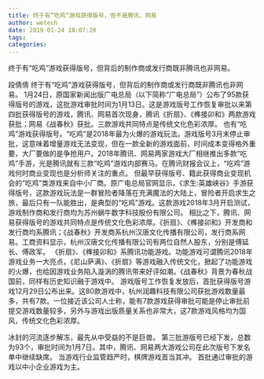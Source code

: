 ```yaml
---
title: 终于有“吃鸡”游戏获得版号，但不是腾讯、网易
author: wetech
date: 2019-01-24 18:07:28
tags: 
categories: 
---
```

终于有“吃鸡”游戏获得版号，但背后的制作商或发行商既非腾讯也非网易。
<!-- more -->
段倩倩
终于有“吃鸡”游戏获得版号，但背后的制作商或发行商既非腾讯也非网易。
1月24日，原国家新闻出版广电总局（以下简称“广电总局”）公布了95款获得版号的游戏，这批游戏审批时间为1月13日。这是游戏版号工作恢复审批以来第四批获得版号的游戏，腾讯、网易首次现身，腾讯《折扇》、《榫接卯和》两款游戏获批；网易《战春秋》获批。三款游戏共同特点是传统文化色彩浓厚。
也有“吃鸡”游戏获得版号。“吃鸡”是2018年最为火爆的游戏玩法。游戏版号3月末停止审批，这意味着增量游戏无法变现，但在一款全新的游戏面前，时间成本变得格外重要，大厂要做的是争抢用户。2018年腾讯、网易两家游戏大厂相继推出多款“吃鸡”手游，光是腾讯就有三款“吃鸡”游戏内部赛马。在腾讯财报会议上，“吃鸡”游戏何时商业变现也是分析师关注的重点。
但最早获得版号、籍此获得商业变现机会的“吃鸡”类游戏来自中小厂商。原广电总局官网显示，《求生:英雄峡谷》手游获得版号，这款游戏玩法是一群冒险者降落在充满魔法的大陆上，冒险者开启求生之旅，最后只有一队能胜出，是典型的“吃鸡”游戏。这款游戏2018年3月开启测试，游戏制作商和发行商均为苏州蜗牛数字科技股份有限公司。
相比之下，腾讯、网易获得版号的游戏共同特点是传统文化色彩浓厚。《折扇》、《榫接卯和》开发商和发行商均系腾讯；《战春秋》开发商系杭州汉唐文化传播有限公司，发行商系网易。工商资料显示，杭州汉唐文化传播有限公司有两位自然人股东，分别是傅延长、傅政军。
《折扇》、《榫接卯和》系腾讯功能游戏。功能游戏可谓腾讯2018年游戏业务一大亮点，《尼山萨满》、《折扇》等游戏融入传统文化，掀起了功能游戏的火爆，也给因游戏业务陷入漩涡的腾讯带来好评如潮。《战春秋》背景为春秋战国前，同样有历史知识融于游戏中。
游戏版号工作恢复发放后，首批获得版号游戏12月29日公布出来。这80款游戏中，杭州润趣科技有限公司获批游戏数量最多，共有7款。一位接近该公司人士称，能有7款游戏获得审批可能是停止审批前提交游戏数量较多，另外与游戏出版质量关系也非常大，这7款游戏风格均为国风，传统文化色彩浓厚。
 
 
冰封的河流逐步解冻，最先从中受益的不是巨兽。
第三批游版号已经下发，总数为93个，审批时间为1月7日。其中，腾讯、网易两大游戏公司在此次版号下发名单中继续缺席。
当游戏行业监管趋严时，棋牌游戏首当其冲。
首批通过审批的游戏以中小企业游戏为主。

